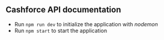 ## Cashforce API documentation

 - Run `npm run dev` to initialize the application with *nodemon*
 - Run `npm start` to start the application